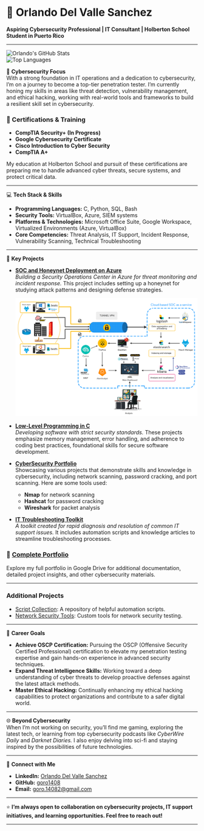 # 👋 Orlando Del Valle Sanchez  
**Aspiring Cybersecurity Professional | IT Consultant | Holberton School Student in Puerto Rico**

---

![Orlando's GitHub Stats](https://github-readme-stats.vercel.app/api?username=goro1408&show_icons=true&theme=radical)  
![Top Languages](https://github-readme-stats.vercel.app/api/top-langs/?username=goro1408&layout=compact&theme=radical)

🔐 **Cybersecurity Focus**  
With a strong foundation in IT operations and a dedication to cybersecurity, I’m on a journey to become a top-tier penetration tester. I’m currently honing my skills in areas like threat detection, vulnerability management, and ethical hacking, working with real-world tools and frameworks to build a resilient skill set in cybersecurity.

### 🚀 Certifications & Training
- **CompTIA Security+ (In Progress)**
- **Google Cybersecurity Certificate**
- **Cisco Introduction to Cyber Security**
- **CompTIA A+**
  
My education at Holberton School and pursuit of these certifications are preparing me to handle advanced cyber threats, secure systems, and protect critical data.

---

💻 **Tech Stack & Skills**  
- **Programming Languages:** C, Python, SQL, Bash
- **Security Tools:** VirtualBox, Azure, SIEM systems
- **Platforms & Technologies:** Microsoft Office Suite, Google Workspace, Virtualized Environments (Azure, VirtualBox)
- **Core Competencies:** Threat Analysis, IT Support, Incident Response, Vulnerability Scanning, Technical Troubleshooting

---

📂 **Key Projects**  
- **[SOC and Honeynet Deployment on Azure](https://github.com/goro1408/SOC-Honeynet-Azure)**  
  *Building a Security Operations Center in Azure for threat monitoring and incident response.* This project includes setting up a honeynet for studying attack patterns and designing defense strategies.

  ![SOC and Honeynet Deployment Diagram](https://github.com/goro1408/SOC-Honeynet-Azure/blob/main/image_2024-11-13_230824208.png)

- **[Low-Level Programming in C](https://github.com/goro1408/holbertonschool-low_level_programming)**  
  *Developing software with strict security standards.* These projects emphasize memory management, error handling, and adherence to coding best practices, foundational skills for secure software development.

- **[CyberSecurity Portfolio](https://github.com/goro1408/CyberSecurity-Portfolio)**  
  Showcasing various projects that demonstrate skills and knowledge in cybersecurity, including network scanning, password cracking, and port scanning. Here are some tools used:
  - **Nmap** for network scanning
  - **Hashcat** for password cracking
  - **Wireshark** for packet analysis

- **[IT Troubleshooting Toolkit](https://github.com/goro1408/IT-Troubleshooting-Toolkit)**  
  *A toolkit created for rapid diagnosis and resolution of common IT support issues.* It includes automation scripts and knowledge articles to streamline troubleshooting processes.

### 📄 [Complete Portfolio](https://drive.google.com/drive/folders/1ue-jzvlOE4YZlVKjL6yVGL3gCZz8NZds?usp=sharing)
Explore my full portfolio in Google Drive for additional documentation, detailed project insights, and other cybersecurity materials.

---

### Additional Projects
- [Script Collection](https://github.com/goro1408/script-collection): A repository of helpful automation scripts.
- [Network Security Tools](https://github.com/goro1408/network-security-tools): Custom tools for network security testing.

---

🎯 **Career Goals**  
- **Achieve OSCP Certification:** Pursuing the OSCP (Offensive Security Certified Professional) certification to elevate my penetration testing expertise and gain hands-on experience in advanced security techniques.
- **Expand Threat Intelligence Skills:** Working toward a deep understanding of cyber threats to develop proactive defenses against the latest attack methods.
- **Master Ethical Hacking:** Continually enhancing my ethical hacking capabilities to protect organizations and contribute to a safer digital world.

---

🌐 **Beyond Cybersecurity**  
When I’m not working on security, you’ll find me gaming, exploring the latest tech, or learning from top cybersecurity podcasts like *CyberWire Daily* and *Darknet Diaries.* I also enjoy delving into sci-fi and staying inspired by the possibilities of future technologies.

---

🔗 **Connect with Me**  
- **LinkedIn:** [Orlando Del Valle Sanchez](https://www.linkedin.com/in/orlando-del-valle-sanchez-499434314/)
- **GitHub:** [goro1408](https://github.com/goro1408)
- **Email:** [goro.14082@gmail.com](mailto:goro.14082@gmail.com)

---

⭐ **I’m always open to collaboration on cybersecurity projects, IT support initiatives, and learning opportunities. Feel free to reach out!**

---
